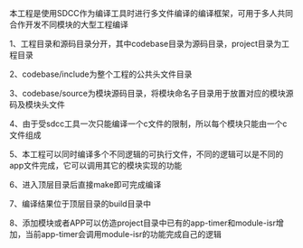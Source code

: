 本工程是使用SDCC作为编译工具时进行多文件编译的编译框架，可用于多人共同合作开发不同模块的大型工程编译

1、工程目录和源码目录分开，其中codebase目录为源码目录，project目录为工程目录

2、codebase/include为整个工程的公共头文件目录

3、codebase/source为模块源码目录，将模块命名子目录用于放置对应的模块源码及模块头文件

4、由于受sdcc工具一次只能编译一个c文件的限制，所以每个模块只能由一个c文件组成

5、本工程可以同时编译多个不同逻辑的可执行文件，不同的逻辑可以是不同的app文件完成，它可以调用其它的模块实现的功能

6、进入顶层目录后直接make即可完成编译

7、编译结果位于顶层目录的build目录中

8、添加模块或者APP可以仿造project目录中已有的app-timer和module-isr增加，当前app-timer会调用module-isr的功能完成自己的逻辑


